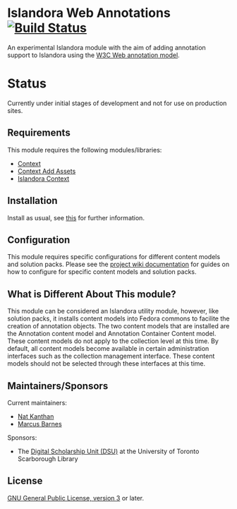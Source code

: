 # Islandora Web Annotations [![Build Status](https://travis-ci.org/digitalutsc/islandora_web_annotations.svg?branch=master)](https://travis-ci.org/digitalutsc/islandora_web_annotations)

An experimental Islandora module with the aim of adding annotation support to Islandora using the [W3C Web annotation model](https://github.com/w3c/web-annotation).   

# Status
Currently under initial stages of development and not for use on production sites.

## Requirements

This module requires the following modules/libraries:

* [Context](https://www.drupal.org/project/context)
* [Context Add Assets](https://www.drupal.org/project/context_addassets)
* [Islandora Context](https://github.com/mjordan/islandora_context)

## Installation

Install as usual, see [this](https://drupal.org/documentation/install/modules-themes/modules-7) for further information.

## Configuration

This module requires specific configurations for different content models and solution packs.  Please see the [project wiki documentation](https://github.com/digitalutsc/islandora_web_annotations/wiki) for guides on how to configure for specific content models and solution packs.

## What is Different About This module?

This module can be considered an Islandora utility module, however, like solution packs, it installs content models into Fedora commons to facilite the creation of annotation objects. The two content models that are installed are the Annotation content model and Annotation Container Content model.  These content models do not apply to the collection level at this time.  By default, all content models become available in certain administration interfaces such as the collection management interface.  These content models should not be selected through these interfaces at this time.

## Maintainers/Sponsors
Current maintainers:
* [Nat Kanthan](https://github.com/Natkeeran)
* [Marcus Barnes](https://github.com/MarcusBarnes)

Sponsors:
* The [Digital Scholarship Unit (DSU)](https://www.utsc.utoronto.ca/digitalscholarship/) at the University of Toronto Scarborough Library

## License

[GNU General Public License, version 3](http://www.gnu.org/licenses/gpl-3.0.txt) or later.
